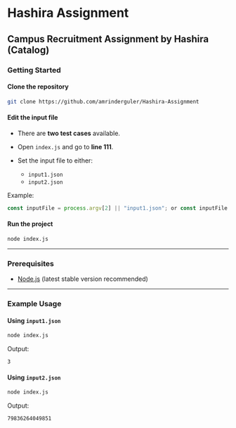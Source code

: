 # Hashira Assignment

## Campus Recruitment Assignment by Hashira (Catalog)

### Getting Started

#### Clone the repository
```bash
git clone https://github.com/amrinderguler/Hashira-Assignment
````

#### Edit the input file

* There are **two test cases** available.
* Open `index.js` and go to **line 111**.
* Set the input file to either:

  * `input1.json`
  * `input2.json`

Example:

```javascript
const inputFile = process.argv[2] || "input1.json"; or const inputFile = process.argv[2] || "input2.json";
```

#### Run the project

```bash
node index.js
```

---

### Prerequisites

* [Node.js](https://nodejs.org/) (latest stable version recommended)

---

### Example Usage

#### Using `input1.json`

```bash
node index.js
```

Output:

```
3
```

#### Using `input2.json`

```bash
node index.js
```

Output:

```
79836264049851
```
